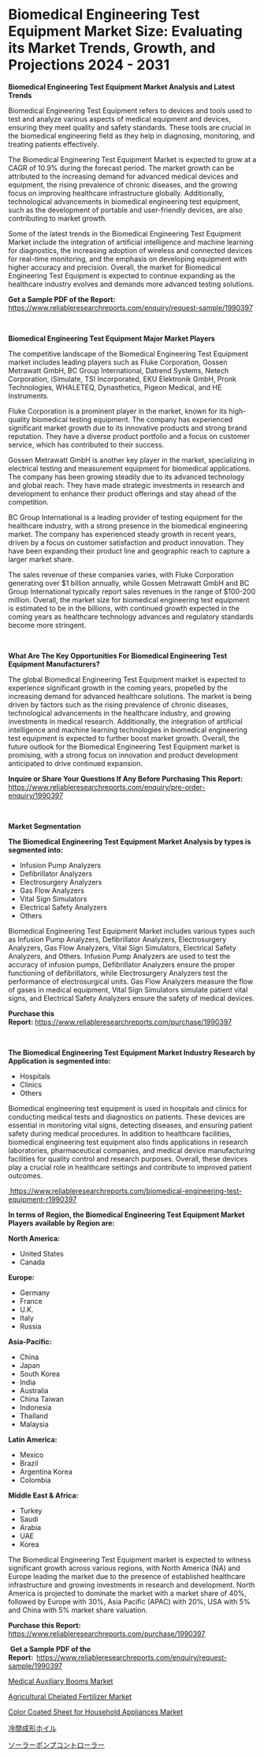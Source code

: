 <p><h1>Biomedical Engineering Test Equipment Market Size: Evaluating its Market Trends, Growth, and Projections 2024 - 2031</h1></p><p><strong>Biomedical Engineering Test Equipment Market Analysis and Latest Trends</strong></p>
<p><p>Biomedical Engineering Test Equipment refers to devices and tools used to test and analyze various aspects of medical equipment and devices, ensuring they meet quality and safety standards. These tools are crucial in the biomedical engineering field as they help in diagnosing, monitoring, and treating patients effectively.</p><p>The Biomedical Engineering Test Equipment Market is expected to grow at a CAGR of 10.9% during the forecast period. The market growth can be attributed to the increasing demand for advanced medical devices and equipment, the rising prevalence of chronic diseases, and the growing focus on improving healthcare infrastructure globally. Additionally, technological advancements in biomedical engineering test equipment, such as the development of portable and user-friendly devices, are also contributing to market growth.</p><p>Some of the latest trends in the Biomedical Engineering Test Equipment Market include the integration of artificial intelligence and machine learning for diagnostics, the increasing adoption of wireless and connected devices for real-time monitoring, and the emphasis on developing equipment with higher accuracy and precision. Overall, the market for Biomedical Engineering Test Equipment is expected to continue expanding as the healthcare industry evolves and demands more advanced testing solutions.</p></p>
<p><strong>Get a Sample PDF of the Report:&nbsp;</strong> <a href="https://www.reliableresearchreports.com/enquiry/request-sample/1990397">https://www.reliableresearchreports.com/enquiry/request-sample/1990397</a></p>
<p>&nbsp;</p>
<p><strong>Biomedical Engineering Test Equipment Major Market Players</strong></p>
<p><p>The competitive landscape of the Biomedical Engineering Test Equipment market includes leading players such as Fluke Corporation, Gossen Metrawatt GmbH, BC Group International, Datrend Systems, Netech Corporation, iSimulate, TSI Incorporated, EKU Elektronik GmbH, Pronk Technologies, WHALETEQ, Dynasthetics, Pigeon Medical, and HE Instruments. </p><p>Fluke Corporation is a prominent player in the market, known for its high-quality biomedical testing equipment. The company has experienced significant market growth due to its innovative products and strong brand reputation. They have a diverse product portfolio and a focus on customer service, which has contributed to their success. </p><p>Gossen Metrawatt GmbH is another key player in the market, specializing in electrical testing and measurement equipment for biomedical applications. The company has been growing steadily due to its advanced technology and global reach. They have made strategic investments in research and development to enhance their product offerings and stay ahead of the competition. </p><p>BC Group International is a leading provider of testing equipment for the healthcare industry, with a strong presence in the biomedical engineering market. The company has experienced steady growth in recent years, driven by a focus on customer satisfaction and product innovation. They have been expanding their product line and geographic reach to capture a larger market share.</p><p>The sales revenue of these companies varies, with Fluke Corporation generating over $1 billion annually, while Gossen Metrawatt GmbH and BC Group International typically report sales revenues in the range of $100-200 million. Overall, the market size for biomedical engineering test equipment is estimated to be in the billions, with continued growth expected in the coming years as healthcare technology advances and regulatory standards become more stringent.</p></p>
<p>&nbsp;</p>
<p><strong>What Are The Key Opportunities For Biomedical Engineering Test Equipment Manufacturers?</strong></p>
<p><p>The global Biomedical Engineering Test Equipment market is expected to experience significant growth in the coming years, propelled by the increasing demand for advanced healthcare solutions. The market is being driven by factors such as the rising prevalence of chronic diseases, technological advancements in the healthcare industry, and growing investments in medical research. Additionally, the integration of artificial intelligence and machine learning technologies in biomedical engineering test equipment is expected to further boost market growth. Overall, the future outlook for the Biomedical Engineering Test Equipment market is promising, with a strong focus on innovation and product development anticipated to drive continued expansion.</p></p>
<p><strong>Inquire or Share Your Questions If Any Before Purchasing This Report:</strong> <a href="https://www.reliableresearchreports.com/enquiry/pre-order-enquiry/1990397">https://www.reliableresearchreports.com/enquiry/pre-order-enquiry/1990397</a></p>
<p>&nbsp;</p>
<p><strong>Market Segmentation</strong></p>
<p><strong>The Biomedical Engineering Test Equipment Market Analysis by types is segmented into:</strong></p>
<p><ul><li>Infusion Pump Analyzers</li><li>Defibrillator Analyzers</li><li>Electrosurgery Analyzers</li><li>Gas Flow Analyzers</li><li>Vital Sign Simulators</li><li>Electrical Safety Analyzers</li><li>Others</li></ul></p>
<p><p>Biomedical Engineering Test Equipment Market includes various types such as Infusion Pump Analyzers, Defibrillator Analyzers, Electrosurgery Analyzers, Gas Flow Analyzers, Vital Sign Simulators, Electrical Safety Analyzers, and Others. Infusion Pump Analyzers are used to test the accuracy of infusion pumps, Defibrillator Analyzers ensure the proper functioning of defibrillators, while Electrosurgery Analyzers test the performance of electrosurgical units. Gas Flow Analyzers measure the flow of gases in medical equipment, Vital Sign Simulators simulate patient vital signs, and Electrical Safety Analyzers ensure the safety of medical devices.</p></p>
<p><strong>Purchase this Report:&nbsp;</strong><a href="https://www.reliableresearchreports.com/purchase/1990397">https://www.reliableresearchreports.com/purchase/1990397</a></p>
<p>&nbsp;</p>
<p><strong>The Biomedical Engineering Test Equipment Market Industry Research by Application is segmented into:</strong></p>
<p><ul><li>Hospitals</li><li>Clinics</li><li>Others</li></ul></p>
<p><p>Biomedical engineering test equipment is used in hospitals and clinics for conducting medical tests and diagnostics on patients. These devices are essential in monitoring vital signs, detecting diseases, and ensuring patient safety during medical procedures. In addition to healthcare facilities, biomedical engineering test equipment also finds applications in research laboratories, pharmaceutical companies, and medical device manufacturing facilities for quality control and research purposes. Overall, these devices play a crucial role in healthcare settings and contribute to improved patient outcomes.</p></p>
<p><a href="https://www.reliableresearchreports.com/biomedical-engineering-test-equipment-r1990397">&nbsp;https://www.reliableresearchreports.com/biomedical-engineering-test-equipment-r1990397</a></p>
<p><strong>In terms of Region, the Biomedical Engineering Test Equipment Market Players available by Region are:</strong></p>
<p>
    <p> <strong> North America: </strong>
        <ul>
            <li>United States</li>
            <li>Canada</li>
        </ul>
        </p> 
    <p> <strong> Europe: </strong>
        <ul>
            <li>Germany</li>
            <li>France</li>
            <li>U.K.</li>
            <li>Italy</li>
            <li>Russia</li>
        </ul>
        </p> 
    <p> <strong> Asia-Pacific: </strong>
        <ul>
            <li>China</li>
            <li>Japan</li>
            <li>South Korea</li>
            <li>India</li>
            <li>Australia</li>
            <li>China Taiwan</li>
            <li>Indonesia</li>
            <li>Thailand</li>
            <li>Malaysia</li>
        </ul>
        </p> 
    <p> <strong> Latin America: </strong>
        <ul>
            <li>Mexico</li>
            <li>Brazil</li>
            <li>Argentina Korea</li>
            <li>Colombia</li>
        </ul>
        </p> 
    <p> <strong> Middle East & Africa: </strong>
        <ul>
            <li>Turkey</li>
            <li>Saudi</li>
            <li>Arabia</li>
            <li>UAE</li>
            <li>Korea</li>
        </ul>
    </p>
    </p>
<p><p>The Biomedical Engineering Test Equipment market is expected to witness significant growth across various regions, with North America (NA) and Europe leading the market due to the presence of established healthcare infrastructure and growing investments in research and development. North America is projected to dominate the market with a market share of 40%, followed by Europe with 30%, Asia Pacific (APAC) with 20%, USA with 5% and China with 5% market share valuation.</p></p>
<p><strong>Purchase this Report: </strong><a href="https://www.reliableresearchreports.com/purchase/1990397">https://www.reliableresearchreports.com/purchase/1990397</a></p>
<p>&nbsp;<strong>Get a Sample PDF of the Report:&nbsp;&nbsp;</strong><a href="https://www.reliableresearchreports.com/enquiry/request-sample/1990397">https://www.reliableresearchreports.com/enquiry/request-sample/1990397</a></p>
<p><strong></strong></p>
<p><p><a href="https://github.com/mancsybtousav/Market-Research-Report-List-2/blob/main/medical-auxiliary-booms-market.md">Medical Auxiliary Booms Market</a></p><p><a href="https://issuu.com/reportprime-2/docs/agricultural-chelated-fertilizer-market-size-2030.">Agricultural Chelated Fertilizer Market</a></p><p><a href="https://issuu.com/reportprime-2/docs/color-coated-sheet-for-household-appliances-market">Color Coated Sheet for Household Appliances Market</a></p><p><a href="https://github.com/marbadji/Market-Research-Report-List-1/blob/main/960078952403.md">冷間成形ホイル</a></p><p><a href="https://github.com/ddwcuskozol07187/Market-Research-Report-List-2/blob/main/970330452402.md">ソーラーポンプコントローラー</a></p></p>